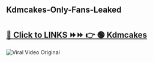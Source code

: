 
 ## Kdmcakes-Only-Fans-Leaked

# <h2><a href="https://clipsfans.com/Kdmcakes&ref=git">🔗 Click to LINKS ⏩⏩ 👉 🟢 Kdmcakes </a></h2>

<a href="https://clipsfans.com/Kdmcakes&ref=git" rel="nofollow" data-target="animated-image.originalLink"><img src="https://i.ibb.co.com/xMMVF88/686577567.gif" alt="Viral Video Original" style="max-width: 100%; display: inline-block;" data-target="animated-image.originalImage"></a>
